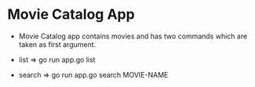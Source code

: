 # Movie Catalog App 

- Movie Catalog app contains movies and has two commands which are taken as first argument.

- list => go run app.go list  

- search => go run app.go search MOVIE-NAME